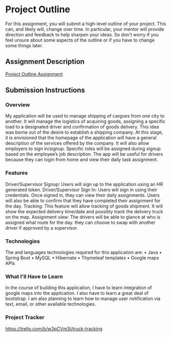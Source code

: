 # Project Outline
For this assignment, you will submit a high-level outline of your project. This can, and likely will, change over time. In particular, your mentor will provide direction and feedback to help sharpen your ideas. So don't worry if you feel unsure about some aspects of the outline or if you have to change some things later.

## Assignment Description
[Project Outline Assignment](https://education.launchcode.org/liftoff/modules/assignments/project-outline)

## Submission Instructions

### Overview
My application will be used to manage shipping of cargoes from one city to another. It will manage the logistics of acquiring goods, assigning a specific load to a designated driver and confirmation of goods delivery. This idea was borne out of the desire to establish a shipping company.
At this stage, it is envisioned that the homepage of the application will have a general description of the services offered by the company. It will also allow employers to sign in/signup. Specific roles will be assigned during signup based on the employee’s job description. The app will be useful for drivers because they can login from home and view their daily task assignment.

### Features
Driver/Supervisor Signup: Users will sign up to the application using an HR generated token. Driver/Supervisor Sign In: Users will sign in using their credentials. Once signed in, they can view their daily assignments. Users will also be able to confirm that they have completed their assignment for the day.
Tracking: This feature will allow tracking of goods shipment. It will show the expected delivery time/date and possibly track the delivery truck on the map.
Assignment view: The drivers will be able to glance at who is assigned what route for the day. they can choose to swap with another driver if approved by a supervisor.

### Technologies
The and languages technologies required for this application are:
•	Java
•	Spring Boot
•	MySQL
•	Hibernate
•	Thymeleaf templates
•	Google maps APIs

### What I'll Have to Learn
In the course of building this application, I have to learn integration of google maps into the application. I also have to learn a great deal of bootstrap. I am also planning to learn how to manage user notification via text, email, or other available technologies.
### Project Tracker
https://trello.com/b/w3pCVm3i/truck-tracking

